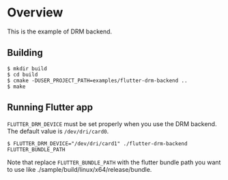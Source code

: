 # Overview

This is the example of DRM backend.

## Building

```Shell
$ mkdir build
$ cd build
$ cmake -DUSER_PROJECT_PATH=examples/flutter-drm-backend ..
$ make
```

## Running Flutter app

`FLUTTER_DRM_DEVICE` must be set properly when you use the DRM backend. The default value is `/dev/dri/card0`.

```Shell
$ FLUTTER_DRM_DEVICE="/dev/dri/card1" ./flutter-drm-backend FLUTTER_BUNDLE_PATH
```

Note that replace `FLUTTER_BUNDLE_PATH` with the flutter bundle path you want to use like ./sample/build/linux/x64/release/bundle.
